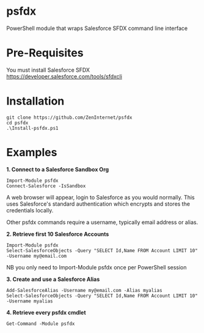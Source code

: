 # psfdx
PowerShell module that wraps Salesforce SFDX command line interface
# Pre-Requisites
You must install Salesforce SFDX
https://developer.salesforce.com/tools/sfdxcli

# Installation
```
git clone https://github.com/ZenInternet/psfdx
cd psfdx
.\Install-psfdx.ps1
```
# Examples
**1. Connect to a Salesforce Sandbox Org**
```
Import-Module psfdx
Connect-Salesforce -IsSandbox
```
A web browser will appear, login to Salesforce as you would normally.
This uses Salesforce's standard authentication which encrypts and stores the credentials locally.

Other psfdx commands require a username, typically email address or alias.

**2. Retrieve first 10 Salesforce Accounts**
```
Import-Module psfdx
Select-SalesforceObjects -Query "SELECT Id,Name FROM Account LIMIT 10" -Username my@email.com
```
NB you only need to Import-Module psfdx once per PowerShell session

**3. Create and use a Salesforce Alias**
```
Add-SalesforceAlias -Username my@email.com -Alias myalias
Select-SalesforceObjects -Query "SELECT Id,Name FROM Account LIMIT 10" -Username myalias
```

**4. Retrieve every psfdx cmdlet**
```
Get-Command -Module psfdx
```